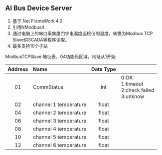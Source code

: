 ﻿## AI Bus Device Server

1. 基于.Net FrameWork 4.0
2. 引用NModbus4
3. 通过电脑上的串口采集厦门宇电温度巡检仪的温度，转换为Modbus TCP Slave供SCADA等程序读取。
4. 最多支持10个子站

ModbusTCPSlave 地址表，04功能码区域，地址从1开始

|Address|Name            |Data Type|       |
|:------:|:---------------|:--------:|:------|
|01|CommStatus           |int      |0:OK  <br>1:timeout  <br>2:check failed  <br>3:unknow|
|02|channel 1 temperature|float    ||
|04|channel 2 temperature|float    ||
|06|channel 3 temperature|float    ||
|08|channel 4 temperature|float    ||
|10|channel 5 temperature|float    ||
|12|channel 6 temperature|float    ||
